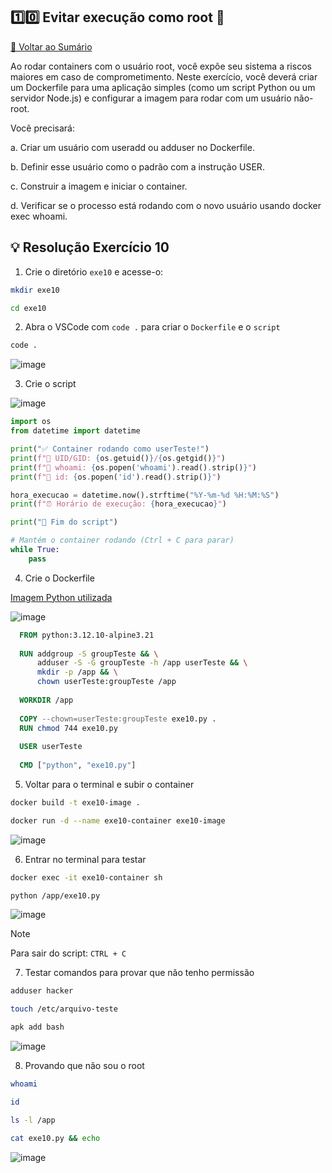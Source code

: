 ## 1️⃣0️⃣ Evitar execução como root 🔴

[🔼 Voltar ao Sumário](https://github.com/andrrade/Docker-Exercises-CompassUOL?tab=readme-ov-file#sum%C3%A1rio-)

Ao rodar containers com o usuário root, você expõe seu sistema a riscos maiores em 
caso de comprometimento. Neste exercício, você deverá criar um Dockerfile para 
uma aplicação simples (como um script Python ou um servidor Node.js) e configurar 
a imagem para rodar com um usuário não-root.

Você precisará:

a. Criar um usuário com useradd ou adduser no Dockerfile.

b. Definir esse usuário como o padrão com a instrução USER.

c. Construir a imagem e iniciar o container.

d. Verificar se o processo está rodando com o novo usuário usando docker exec 
<container> whoami.

## 💡 Resolução Exercício 10

01. Crie o diretório `exe10` e acesse-o:
   
```bash
mkdir exe10
```

```bash
cd exe10
```

02. Abra o VSCode com `code .` para criar o `Dockerfile` e o `script`

```bash
code .
```

![image](https://github.com/user-attachments/assets/3ef06df7-7872-483d-b0e1-2483e990329a)

03. Crie o script

![image](https://github.com/user-attachments/assets/f2e6648d-e118-42f6-ae3e-0ee883ee1fae)

```python
import os
from datetime import datetime

print("✅ Container rodando como userTeste!")
print(f"👤 UID/GID: {os.getuid()}/{os.getgid()}")
print(f"👤 whoami: {os.popen('whoami').read().strip()}")
print(f"👤 id: {os.popen('id').read().strip()}")

hora_execucao = datetime.now().strftime("%Y-%m-%d %H:%M:%S")
print(f"⏰ Horário de execução: {hora_execucao}")

print("👋 Fim do script")

# Mantém o container rodando (Ctrl + C para parar)
while True:
    pass 
```

04. Crie o Dockerfile

[Imagem Python utilizada](https://hub.docker.com/layers/library/python/3.12.10-alpine3.21/images/sha256-3025e0b31da85cd9240d41fc61b979fc8303ae3e46464e7df33272b9f3420039)

![image](https://github.com/user-attachments/assets/75ba7f44-8eba-42c8-9963-4b0b876bb863)

```dockerfile
  FROM python:3.12.10-alpine3.21
  
  RUN addgroup -S groupTeste && \
      adduser -S -G groupTeste -h /app userTeste && \
      mkdir -p /app && \
      chown userTeste:groupTeste /app
  
  WORKDIR /app
  
  COPY --chown=userTeste:groupTeste exe10.py .
  RUN chmod 744 exe10.py
  
  USER userTeste
  
  CMD ["python", "exe10.py"]
```

05. Voltar para o terminal e subir o container

```bash
docker build -t exe10-image .
```

```bash
docker run -d --name exe10-container exe10-image
```

![image](https://github.com/user-attachments/assets/f9c1fdf5-86a2-43c1-a9d3-1a4f835e48ec)

06. Entrar no terminal para testar

```bash
docker exec -it exe10-container sh
```

```bash
python /app/exe10.py
```

![image](https://github.com/user-attachments/assets/cbadcef4-5ebf-477d-aec5-701c57950d81)

> [!NOTE]
> Para sair do script: `CTRL + C`

07. Testar comandos para provar que não tenho permissão

```bash
adduser hacker
```

```bash
touch /etc/arquivo-teste
```

```bash
apk add bash
```

![image](https://github.com/user-attachments/assets/f35930e1-8ac5-469c-a7da-3b9146c96e47)

08. Provando que não sou o root

```bash
whoami
```

```bash
id
```

```bash
ls -l /app
```

```bash
cat exe10.py && echo
```

![image](https://github.com/user-attachments/assets/1f6366d2-c0f9-42a4-b78c-5eeabd89f131)
